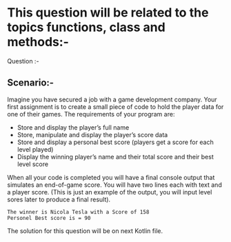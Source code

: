 # This question will be related to the topics functions, class and methods:-

Question :- 

## Scenario:-

Imagine you have secured a job with a game development company. Your first assignment is to create a small piece of code to hold the player data for one of their games. The requirements of your program are:

- Store and display the player’s full name
- Store, manipulate and display the player’s score data 
- Store and display a personal best score (players get a score for each level played) 
- Display the winning player’s name and their total score and their best level score

When all your code is completed you will have a final console output that simulates an end-of-game score. You will have two lines each with text and a player score.  (This is just an example of the output, you will input level sores later to produce a final result).

```aidl
The winner is Nicola Tesla with a Score of 158 
Personel Best score is = 90
```
The solution for this question will be on next Kotlin file.